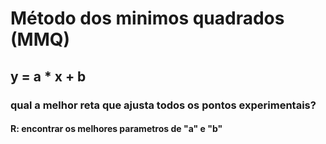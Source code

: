 # Método dos minimos quadrados (MMQ)
## y = a * x + b
### qual a melhor reta que ajusta todos os pontos experimentais?
#### R: encontrar os melhores parametros de "a" e "b"